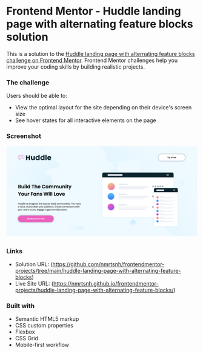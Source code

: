 # Frontend Mentor - Huddle landing page with alternating feature blocks solution

This is a solution to the [Huddle landing page with alternating feature blocks challenge on Frontend Mentor](https://www.frontendmentor.io/challenges/huddle-landing-page-with-alternating-feature-blocks-5ca5f5981e82137ec91a5100). Frontend Mentor challenges help you improve your coding skills by building realistic projects.

### The challenge

Users should be able to:

- View the optimal layout for the site depending on their device's screen size
- See hover states for all interactive elements on the page

### Screenshot

![Huddle landing page with alternating feature blocks ](./images/screenshot.png)

### Links

- Solution URL: (https://github.com/nmrtsnh/frontendmentor-projects/tree/main/huddle-landing-page-with-alternating-feature-blocks)
- Live Site URL: (https://nmrtsnh.github.io/frontendmentor-projects/huddle-landing-page-with-alternating-feature-blocks/)

### Built with

- Semantic HTML5 markup
- CSS custom properties
- Flexbox
- CSS Grid
- Mobile-first workflow
